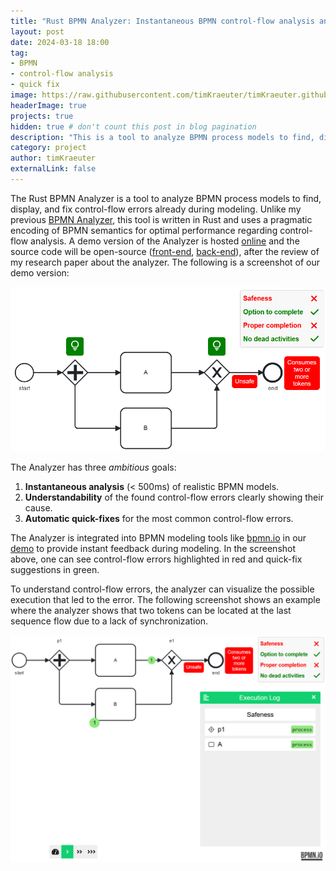 ```yaml
---
title: "Rust BPMN Analyzer: Instantaneous BPMN control-flow analysis and error resolution :fire:"
layout: post
date: 2024-03-18 18:00
tag:
- BPMN
- control-flow analysis
- quick fix
image: https://raw.githubusercontent.com/timKraeuter/timKraeuter.github.io/master/assets/images/bpmnAnalyzer/icon.svg
headerImage: true
projects: true
hidden: true # don't count this post in blog pagination
description: "This is a tool to analyze BPMN process models to find, display, and fix control-flow errors already during modeling."
category: project
author: timKraeuter
externalLink: false
---
```

The Rust BPMN Analyzer is a tool to analyze BPMN process models to find, display, and fix control-flow errors already during modeling.
Unlike my previous [BPMN Analyzer](https://timkraeuter.com/bpmn-analyzer/), this tool is written in Rust and uses a pragmatic encoding of BPMN semantics for optimal performance regarding control-flow analysis.
A demo version of the Analyzer is hosted [online](https://bpm-2024.whitefield-c9fed487.northeurope.azurecontainerapps.io/) and the source code will be open-source ([front-end](https://github.com/timKraeuter/bpmn-analyzer-js), [back-end](https://github.com/timKraeuter/RustBPMNAnalyzer)), after the review of my research paper about the analyzer.
The following is a screenshot of our demo version:

<!-- 
I could make a YouTube demonstration and add it here. For now, I will add a screenshot
-->
![Modeling with the Rust BPMN Analyzer enabled](https://raw.githubusercontent.com/timKraeuter/timKraeuter.github.io/master/assets/images/rustBPMNAnalyzer/modeling.png)

The Analyzer has three _ambitious_ goals:

1. **Instantaneous analysis** (< 500ms) of realistic BPMN models.
2. **Understandability** of the found control-flow errors clearly showing their cause.
3. **Automatic quick-fixes** for the most common control-flow errors.

The Analyzer is integrated into BPMN modeling tools like [bpmn.io](https://bpmn.io/) in our [demo](https://bpm-2024.whitefield-c9fed487.northeurope.azurecontainerapps.io/) to provide instant feedback during modeling.
In the screenshot above, one can see control-flow errors highlighted in red and quick-fix suggestions in green.

To understand control-flow errors, the analyzer can visualize the possible execution that led to the error.
The following screenshot shows an example where the analyzer shows that two tokens can be located at the last sequence flow due to a lack of synchronization.

![Error example in the Rust BPMN Analyzer](https://raw.githubusercontent.com/timKraeuter/timKraeuter.github.io/master/assets/images/rustBPMNAnalyzer/counter-example.png)
